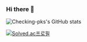 ### Hi there 👋

![Checking-pks's GitHub stats](https://github-readme-stats.vercel.app/api?username=Checking-pks&hide=issues,prs,stars&count_private=true&show_icons=true)

[![Solved.ac프로필](http://mazassumnida.wtf/api/v2/generate_badge?boj=qkrrudtn23)](https://solved.ac/qkrrudtn23)
<!--
**Checking-pks/Checking-pks** is a ✨ _special_ ✨ repository because its `README.md` (this file) appears on your GitHub profile.

Here are some ideas to get you started:

- 🔭 I’m currently working on ...
- 🌱 I’m currently learning ...
- 👯 I’m looking to collaborate on ...
- 🤔 I’m looking for help with ...
- 💬 Ask me about ...
- 📫 How to reach me: ...
- 😄 Pronouns: ...
- ⚡ Fun fact: ...
-->
